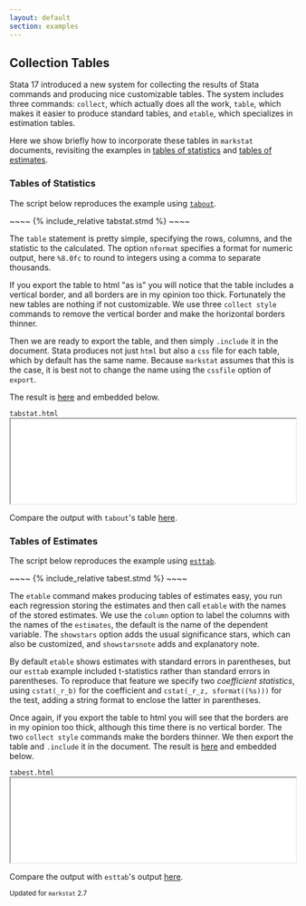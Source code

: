 ```yaml
---
layout: default
section: examples
---
```


## Collection Tables

Stata 17 introduced a new system for collecting the results of Stata
commands and producing nice customizable tables. 
The system includes three commands: 
`collect`, which actually does all the work, 
`table`, which makes it easier to produce standard tables, and 
`etable`, which specializes in estimation tables. 

Here we show briefly how to incorporate these tables in `markstat` 
documents, revisiting the examples in [tables of statistics](tabout)
and [tables of estimates](estimates).

### Tables of Statistics <a name="statistics"></a>

The script below reproduces the example using [`tabout`](tabout).

<div class="text-end"><code></code></div>
~~~~
{% include_relative tabstat.stmd %}
~~~~

The `table` statement is pretty simple, specifying the rows, columns,
and the statistic to the calculated. The option `nformat` specifies a
format for numeric output, here `%8.0fc` to round to integers using a
comma to separate thousands.  

If you export the table to html "as is" you will notice that the table
includes a vertical border, and all borders are in my opinion too thick.
Fortunately the new tables are nothing if not customizable. We use
three `collect style` commands to remove the vertical border and make 
the horizontal borders thinner.

Then we are ready to export the table, and then simply `.include` it 
in the document.  Stata produces not just `html` but also a `css` file 
for each table, which by default has the same name. Because `markstat` 
assumes that this is the case, it is best not to change the name using 
the `cssfile` option of `export`.

The result is [here](tabstat.html) and embedded below.

<div class="text-end"><code>tabstat.html</code></div>
<iframe src="tabstat.html" class="border mb-3" width="100%" scrolling="no">
</iframe>

Compare the output with `tabout`'s table [here](tabout).

### Tables of Estimates <a name="estimates"></a>

The script below reproduces the example using [`esttab`](estimates).

<div class="text-end"><code></code></div>
~~~~
{% include_relative tabest.stmd %}
~~~~

The `etable` command makes producing tables of estimates easy, you
run each regression storing the estimates and then call `etable` with
the names of the stored estimates. We use the `column` option to
label the columns with the names of the `estimates`, the default
is the name of the dependent variable. The `showstars` option adds 
the usual significance stars, which can also be customized, and
`showstarsnote` adds and explanatory note.

By default `etable` shows estimates with standard errors in
parentheses, but our `esttab` example included t-statistics
rather than standard errors in parentheses. To reproduce
that feature we specify two *coefficient statistics*, using
`cstat(_r_b)` for the coefficient and `cstat(_r_z, sformat((%s)))`
for the test, adding a string format to enclose the latter in
parentheses.

Once again, if you export the table to html you will see that the borders
are in my opinion too thick, although this time there is no vertical 
border. The two `collect style` commands make the borders thinner.
We then export the table and `.include` it in the document.
The result is [here](tabest.html) and embedded below.

<div class="text-end"><code>tabest.html</code></div>
<iframe src="tabest.html" class="border mb-3" width="100%" scrolling="no">
</iframe>

Compare the output with `esttab`'s output [here](estimates).

<script>
{% include_relative iframe.js %}
</script>

<small> Updated for `markstat` 2.7</small>
